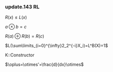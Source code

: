 ### update.143 RL 

$R(x)\le L(x)$

$a\otimes b=c$

$R(a)\oplus R(b) = R(c)$

$L(\sum\limits_{i=0}^{\infty}2_2^{-i}X_i)=L^B(X)=1$

K::Constructor

$\oplus=\otimes'=\frac{d}{dx}\otimes$

